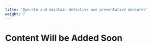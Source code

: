 ```yaml
---
title: 'Operate and maintain detective and preventative measures'
weight: 7
---
```


# Content Will be Added Soon